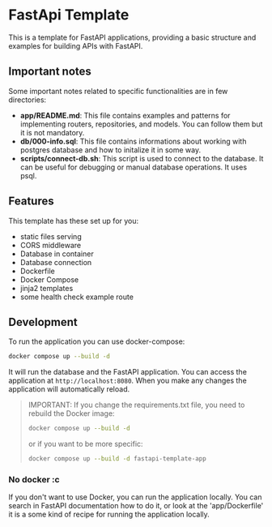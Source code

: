 
# FastApi Template
This is a template for FastAPI applications, providing a basic structure and examples for building APIs with FastAPI.

## Important notes
Some important notes related to specific functionalities are in few directories:
- **app/README.md**: This file contains examples and patterns for implementing routers, repositories, and models. You can follow them but it is not mandatory.
- **db/000-info.sql**: This file contains informations about working with postgres database and how to initalize it in some way.
- **scripts/connect-db.sh**: This script is used to connect to the database. It can be useful for debugging or manual database operations. It uses psql.

## Features
This template has these set up for you:
- static files serving
- CORS middleware
- Database in container
- Database connection
- Dockerfile
- Docker Compose
- jinja2 templates
- some health check example route


## Development
To run the application you can use docker-compose:
```bash
docker compose up --build -d
```
It will run the database and the FastAPI application. You can access the application at `http://localhost:8080`.
When you make any changes the application will automatically reload.

> IMPORTANT: If you change the requirements.txt file, you need to rebuild the Docker image:
> ```bash
> docker compose up --build -d
> ```
> or if you want to be more specific:
> ```bash
> docker compose up --build -d fastapi-template-app
> ```

### No docker :c
If you don't want to use Docker, you can run the application locally. 
You can search in FastAPI documentation how to do it, or look at the
'app/Dockerfile' it is a some kind of recipe for running the application locally.